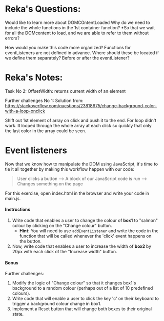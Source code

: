 # Reka's Questions:
Would like to learn more about DOMCOntentLoaded
Why do we need to include the whole functions in the 1st container function?
     *So that we wait for all the DOMcontent to load, and we are able to refer to them without errors?

How would you make this code more organized?
Functions for eventListeners are not defined in advance.
Where should these be located if we define them separately? Before or after the eventListener?

# Reka's Notes:

Task No 2:
OffsetWidth: returns current width of an element

Further challenges No 1:
Solution from: https://stackoverflow.com/questions/23818675/change-background-color-with-a-loop-onclick

Shift out 1st element of array on click and push it to the end.
For loop didn't work. It looped through the whole array at each click so quickly that only the last color in the array could be seen.

# Event listeners

Now that we know how to manipulate the DOM using JavaScript, it's time to tie it all together by making this workflow happen with our code:

> User clicks a button --> A block of our JavaScript code is run --> Changes something on the page

For this exercise, open index.html in the browser and write your code in main.js.

#### Instructions

1. Write code that enables a user to change the colour of __box1__ to "salmon" colour by clicking on the "Change colour" button.
    * __Hint__: You will need to use `addEventListener` and write the code in the function that will be called whenever the 'click' event happens on the button.
2. Now, write code that enables a user to increase the width of __box2__ by 20px with each click of the "Increase width" button.

#### Bonus

Further challenges:

1. Modify the logic of "Change colour" so that it changes box1's background to a random colour (perhaps out of a list of 10 predefined colours).
2. Write code that will enable a user to click the key 'c' on their keyboard to trigger a background colour change in box1.
3. Implement a Reset button that will change both boxes to their original state.

